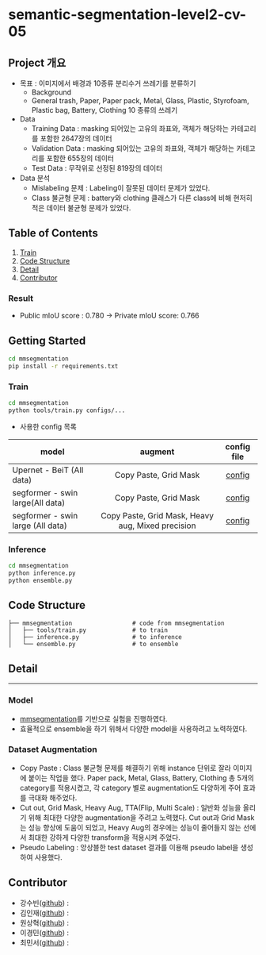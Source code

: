 # semantic-segmentation-level2-cv-05


## Project 개요
- 목표 : 이미지에서 배경과 10종류 분리수거 쓰레기를 분류하기
  - Background 
  - General trash, Paper, Paper pack, Metal, Glass, Plastic, Styrofoam, Plastic bag, Battery, Clothing 10 종류의 쓰레기
- Data
  - Training Data : masking 되어있는 고유의 좌표와, 객체가 해당하는 카테고리를 포함한 2647장의 데이터
  - Validation Data : masking 되어있는 고유의 좌표와, 객체가 해당하는 카테고리를 포함한 655장의 데이터
  - Test Data : 무작위로 선정된 819장의 데이터
- Data 분석 
  - Mislabeling 문제 : Labeling이 잘못된 데이터 문제가 있었다.
  - Class 불균형 문제 : battery와 clothing 클래스가 다른 class에 비해 현저히 적은 데이터 불균형 문제가 있었다. 
  

## Table of Contents
1. [Train](#Train)
2. [Code Structure](#code-structure)
3. [Detail](#detail)
4. [Contributor](#contributor)


### Result
- Public mIoU score : 0.780 -> Private mIoU score: 0.766


## Getting Started
```bash
cd mmsegmentation
pip install -r requirements.txt
```

### Train
```bash
cd mmsegmentation
python tools/train.py configs/...
```

- 사용한 config 목록

| model                                | augment                              | config file                   |
|--------------------------------------|:------------------------------------:|:-----------------------------:|
| Upernet - BeiT (All data)            | Copy Paste, Grid Mask                |[config](https://github.com/boostcampaitech2/semantic-segmentation-level2-cv-05/blob/main/mmsegmentation/configs/upernet/upernet_beit_large_all.py)      
| segformer - swin large(All data)     | Copy Paste, Grid Mask                |[config](https://github.com/boostcampaitech2/semantic-segmentation-level2-cv-05/blob/main/mmsegmentation/configs/segformer/segformer_swin_large.py)|
| segformer - swin large (All data)    | Copy Paste, Grid Mask, Heavy aug, Mixed precision|[config](https://github.com/boostcampaitech2/semantic-segmentation-level2-cv-05/blob/main/mmsegmentation/configs/segformer/segformer_swin_large_mixed_aug_all.py)|




### Inference
```bash
cd mmsegmentation
python inference.py
python ensemble.py
```



## Code Structure
```
├── mmsegmentation                 # code from mmsegmentation
│   ├── tools/train.py             # to train
│   ├── inference.py               # to inference
│   └── ensemble.py                # to ensemble

```


## Detail
---
### Model
- <a href = 'https://github.com/open-mmlab/mmsegmentation'>mmsegmentation</a>를 기반으로 실험을 진행하였다.
- 효율적으로 ensemble을 하기 위해서 다양한 model을 사용하려고 노력하였다.



### Dataset Augmentation
- Copy Paste : Class 불균형 문제를 해결하기 위해 instance 단위로 잘라 이미지에 붙이는 작업을 했다.
Paper pack, Metal, Glass, Battery, Clothing 총 5개의 category를 적용시켰고, 각 category 별로 augmentation도 다양하게 주어 효과를 극대화 해주었다. 
- Cut out, Grid Mask, Heavy Aug, TTA(Flip, Multi Scale) : 일반화 성능을 올리기 위해 최대한 다양한 augmentation을 주려고 노력했다. Cut out과 Grid Mask는 성능 향상에 도움이 되었고, Heavy Aug의 경우에는 성능이 줄어들지 않는 선에서 최대한 강하게 다양한 transform을 적용시켜 주었다.
- Pseudo Labeling : 앙상블한 test dataset 결과를 이용해 pseudo label을 생성하여 사용했다.





## Contributor
- 강수빈([github](https://github.com/suuuuuuuubin)) : 
- 김인재([github](https://github.com/K-nowing)) : 
- 원상혁([github](https://github.com/wonsgong)) : 
- 이경민([github](https://github.com/lkm2835)) : 
- 최민서([github](https://github.com/minseo0214)) : 

